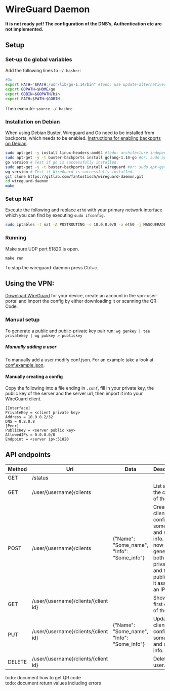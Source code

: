 # WireGuard Daemon

#### It is not ready yet! The configuration of the DNS’s, Authentication etc are not implemented.

## Setup

### Set-up Go global variables

Add the following lines to `~/.bashrc`:

```sh
#Go
export PATH="$PATH:/usr/lib/go-1.14/bin" #todo: use update-alternatives?
export GOPATH=$HOME/go
export GOBIN=$GOPATH/bin
export PATH=$PATH:$GOBIN
```

Then execute:
`source ~/.bashrc`

### Installation on Debian
When using Debian Buster, Wireguard and Go need to be installed from backports, which needs to be enabled. [Instructions for enabling backports on Debian](https://backports.debian.org/Instructions/).

```sh
sudo apt-get -y install linux-headers-amd64 #todo: architecture independent command
sudo apt-get -y -t buster-backports install golang-1.14-go #or: sudo apt-get -y install golang-1.14-go
go version # Test if go is successfully installed.
sudo apt-get -y -t buster-backports install wireguard #or: sudo apt-get install wireguard
wg version # Test if WireGuard is successfully installed.
git clone https://gitlab.com/fantostisch/wireguard-daemon.git
cd wireguard-daemon
make
```

### Set up NAT

Execute the following and replace `eth0` with your primary network interface which you can find by executing `sudo ifconfig`.
```sh
sudo iptables -t nat -A POSTROUTING -s 10.0.0.0/8 -o eth0 -j MASQUERADE
```

### Running

Make sure UDP port 51820 is open.

`make run`

To stop the wireguard-daemon press Ctrl+c.

## Using the VPN:

[Download WireGuard](https://www.wireguard.com/install/) for your device, create an account in the vpn-user-portal and import the config by either downloading it or scanning the QR Code.

### Manual setup

To generate a public and public-private key pair run:
`wg genkey | tee privatekey | wg pubkey > publickey`

##### Manually adding a user

To manually add a user modify conf.json. For an example take a look at [conf.example.json](conf.example.json).

#### Manually creating a config

Copy the following into a file ending in `.conf`, fill in your private key, the public key of the server and the server url, then import it into your WireGuard client.

```
[Interface]
PrivateKey = <client private key>
Address = 10.0.0.2/32
DNS = 8.8.8.8
[Peer]
PublicKey = <server public key>
AllowedIPs = 0.0.0.0/0
Endpoint = <server ip>:51820
```
 
## API endpoints
| Method | Url                                  | Data                                       | Description                                                                                                                        |
|--------|--------------------------------------|--------------------------------------------|------------------------------------------------------------------------------------------------------------------------------------|
| GET    | /status                              |                                            |                                                                                                                                    |
| GET    | /user/{username}/clients             |                                            | List all of the clients of the user.                                                                                               |
| POST   | /user/{username}/clients             | {"Name": "Some_name", "Info": "Some_info"} | Create client config with some name and some info. For now it generates both the private key and the public and it assignes an IP. |
| GET    | /user/{username}/clients/{client id} |                                            | Show the first client of the user.                                                                                                 |
| PUT    | /user/{username}/clients/{client id} | {"Name": "Some_name", "Info": "Some_info"} | Updates client config with some_name and some info.                                                                                |
| DELETE | /user/{username}/clients/{client id} |                                            | Delete a user.                                                                                                                     |

todo: document how to get QR code \
todo: document return values including errors
